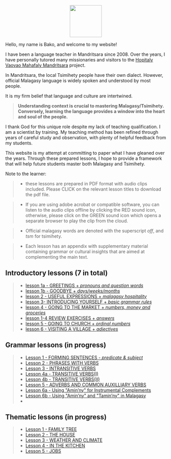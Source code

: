 <p align="center">
  <img width="100" height="100" src="https://mandritsara.github.io/bako/media/bako%20avatar.png">
</p>



Hello, my name is Bako, and welcome to my website! 

I have been a language teacher in Mandritsara since 2008. Over the years, I have personally tutored many missionaries and visitors to the [Hopitaly Vaovao Mahafaly Mandritsara](https://www.mandritsara.org.uk/) project.

In Mandritsara, the local Tsimihety people have their own dialect. However, official Malagasy language is widely spoken and understood by most people. 

It is my firm belief that language and culture are intertwined. 

> **Understanding context is crucial to mastering Malagasy/Tsimihety.** 
> **Conversely, learning the language provides a window into the heart and soul of the people.** 

I thank God for this unique role despite my lack of teaching qualification. I am a scientist by training. My teaching method has been refined through years of careful study and observation, with plenty of helpful feedback from my students.

This website is my attempt at committing to paper what I have gleaned over the years. Through these prepared lessons, I hope to provide a framework that will help future students master both Malagasy and Tsimihety. 

Note to the learner: 
> - these lessons are prepared in PDF format with audio clips included. Please CLICK on the relevant lesson titles to download the pdf file. 

> - If you are using adobe acrobat or compatible software, you can listen to the audio clips offline by clicking the RED sound icon, otherwise, please click on the GREEN sound icon which opens a separate browser to play the clip from the cloud.
 
> - Official malagasy words are denoted with the superscript *off*, and *tsm* for tsimihety. 

> - Each lesson has an appendix with supplementary material containing grammar or cultural insights that are aimed at complementing the main text.

## Introductory lessons (7 in total)

> - [lesson 1a - GREETINGS + *pronouns and question words*](https://mandritsara.github.io/bako/introduction/introlesson1agreetings.pdf) 
> - [lesson 1b - GOODBYE + *days/weeks/months*](https://mandritsara.github.io/bako/introduction/introlesson1bgoodbye.pdf) 
> - [lesson 2 - USEFUL EXPRESSIONS + *malagasy hospitality*](https://mandritsara.github.io/bako/introduction/introlesson2usefulexpressions.pdf)
> - [lesson 3- INTRODUCING YOURSELF + *basic grammar rules*](https://mandritsara.github.io/bako/introduction/introlesson3introducingyourself.pdf)
> - [lesson 4 - GOING TO THE MARKET + *numbers, money and groceries*](https://mandritsara.github.io/bako/introduction/introlesson4goingtothemarket.pdf)
> - [lesson 1-4 REVIEW EXERCISES + *answers*](https://mandritsara.github.io/bako/introduction/introlessons1-4reviewexercises.pdf)
> - [lesson 5 - GOING TO CHURCH + *ordinal numbers*](https://mandritsara.github.io/bako/introduction/introlesson5goingtochurch.pdf)
> - [lesson 6 - VISITING A VILLAGE + *adjectives*](https://mandritsara.github.io/bako/introduction/introlesson6visitingavillage.pdf)

## Grammar lessons (in progress)

> - [Lesson 1 - FORMING SENTENCES - *predicate & subject*](https://mandritsara.github.io/bako/grammar/grammar1formingsentences.pdf)
> - [Lesson 2 - PHRASES WITH VERBS](https://mandritsara.github.io/bako/grammar/grammar2phraseswithverbs.pdf)
> - [Lesson 3 - INTRANSITIVE VERBS](https://mandritsara.github.io/bako/grammar/grammar3intransitiveverbs.pdf)
> - [Lesson 4a - TRANSITIVE VERBS(I)](https://mandritsara.github.io/bako/grammar/grammar4atransitiveverbs.pdf)
> - [Lesson 4b - TRANSITIVE VERBS(II)](https://mandritsara.github.io/bako/grammar/grammar4btransitiveverbs2.pdf)
> - [Lesson 5 - ADVERBS AND COMMON AUXILLIARY VERBS](https://mandritsara.github.io/bako/grammar/grammar5adverbsandcommonauxiliaryverbs.pdf)
> - [Lesson 6a - Using "Amin’ny" for Instrumental Complements](https://mandritsara.github.io/bako/grammar/grammar6aamin'ny.pdf)
> - [Lesson 6b - Using "Amin’ny" and "Tamin’ny" in Malagasy](https://mandritsara.github.io/bako/grammar/grammar6bamin'ny.pdf)
> - 
## Thematic lessons (in progress)

> - [Lesson 1 - FAMILY TREE](https://mandritsara.github.io/bako/theme/theme1family.pdf)
> - [Lesson 2 - THE HOUSE](https://mandritsara.github.io/bako/theme/theme%202%20the%20house.pdf)
> - [Lesson 3 - WEATHER AND CLIMATE](https://mandritsara.github.io/bako/theme/theme%203%20weather%20and%20climate.pdf)
> - [Lesson 4 - IN THE KITCHEN](https://mandritsara.github.io/bako/theme/theme4inthekitchen.pdf)
> - [Lesson 5 - JOBS](https://mandritsara.github.io/bako/theme/theme5jobs.pdf)
<head>
<!-- Google tag (gtag.js) -->
<script async src="https://www.googletagmanager.com/gtag/js?id=G-DG828TL4V1"></script>
<script>
  window.dataLayer = window.dataLayer || [];
  function gtag(){dataLayer.push(arguments);}
  gtag('js', new Date());

  gtag('config', 'G-DG828TL4V1');
</script>
</head>

